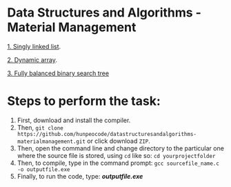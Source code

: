 # Data Structures and Algorithms - Material Management

[1. Singly linked list](https://www.tutorialspoint.com/cplusplus-program-to-implement-singly-linked-list).

[2. Dynamic array](https://www.tutorialspoint.com/how-to-create-a-dynamic-array-of-integers-in-cplusplus-using-the-new-keyword).

[3. Fully balanced binary search tree](https://www.tutorialspoint.com/balance-a-binary-search-tree-in-cplusplus)

# Steps to perform the task: #
1. First, download and install the compiler.
1. Then, `git clone https://github.com/hunpeocode/datastructuresandalgorithms-materialmanagement.git` or click download `ZIP`.
1. Then, open the command line and change directory to the particular one where the source file is stored, using `cd` like so:
     `cd yourprojectfolder`
1. Then, to compile, type in the command prompt:
     `gcc sourcefile_name.c -o outputfile.exe`
1. Finally, to run the code, type: ***outputfile.exe***